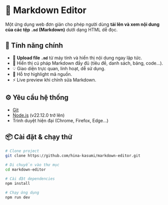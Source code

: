 # 📝 Markdown Editor

Một ứng dụng web đơn giản cho phép người dùng **tải lên và xem nội dung của các tệp `.md` (Markdown)** dưới dạng HTML dễ đọc.

## 🚀 Tính năng chính

- 📂 **Upload file `.md`** từ máy tính và hiển thị nội dung ngay lập tức.
- 🧾 Hiển thị cú pháp Markdown đầy đủ (tiêu đề, danh sách, bảng, code...).
- 💡 Giao diện trực quan, linh hoạt, dễ sử dụng.
- 🎨 Hỗ trợ highlight mã nguồn.
- ⚡ Live preview khi chỉnh sửa Markdown.

## ⚙️ Yêu cầu hệ thống

- [Git](https://git-scm.com/)
- [Node.js](https://nodejs.org/en) (v22.12.0 trở lên)
- Trình duyệt hiện đại (Chrome, Firefox, Edge…)

## 📦 Cài đặt & chạy thử

```bash
# Clone project
git clone https://github.com/hina-kasumi/markdown-editor.git

# Di chuyển vào thư mục
cd markdown-editor

# Cài đặt dependencies
npm install

# Chạy ứng dụng
npm run dev
```